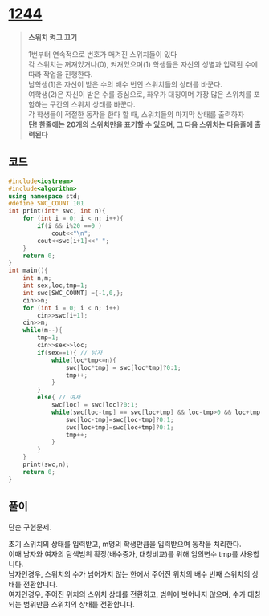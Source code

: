 # [1244](https://www.acmicpc.net/problem/1244)

> __스위치 켜고 끄기__
>
> 1번부터 연속적으로 번호가 매겨진 스위치들이 있다  
> 각 스위치는 꺼져있거나(0), 켜져있으며(1) 학생들은 자신의 성별과 입력된 수에 따라 작업을 진행한다.  
> 남학생(1)은 자신이 받은 수의 배수 번인 스위치들의 상태를 바꾼다.  
> 여학생(2)은 자신이 받은 수를 중심으로, 좌우가 대칭이며 가장 많은 스위치를 포함하는 구간의 스위치 상태를 바꾼다.  
> 각 학생들이 적절한 동작을 한다 할 때, 스위치들의 마지막 상태를 출력하자  
> __단! 한줄에는 20개의 스위치만을 표기할 수 있으며, 그 다음 스위치는 다음줄에 출력된다__

## 코드

```c++
#include<iostream>
#include<algorithm>
using namespace std;
#define SWC_COUNT 101
int print(int* swc, int n){
    for (int i = 0; i < n; i++){
        if(i && i%20 ==0 )
            cout<<"\n";
        cout<<swc[i+1]<<" ";
    }
    return 0;
}
int main(){
    int n,m;
    int sex,loc,tmp=1;
    int swc[SWC_COUNT] ={-1,0,};
    cin>>n;
    for (int i = 0; i < n; i++)
        cin>>swc[i+1];
    cin>>m;
    while(m--){
        tmp=1;
        cin>>sex>>loc;
        if(sex==1){ // 남자
            while(loc*tmp<=n){
                swc[loc*tmp] = swc[loc*tmp]?0:1;
                tmp++;
            }
        }
        else{ // 여자
            swc[loc] = swc[loc]?0:1;
            while(swc[loc-tmp] == swc[loc+tmp] && loc-tmp>0 && loc+tmp <= n){
                swc[loc-tmp]=swc[loc-tmp]?0:1;
                swc[loc+tmp]=swc[loc+tmp]?0:1;
                tmp++;
            }
        }
    }
    print(swc,n);
    return 0;
}
```

## 풀이

단순 구현문제.

초기 스위치의 상태를 입력받고, m명의 학생만큼을 입력받으며 동작을 처리한다.  
이때 남자와 여자의 탐색범위 확장(배수증가, 대칭비교)를 위해 임의변수 tmp를 사용합니다.  
남자인경우, 스위치의 수가 넘어가지 않는 한에서 주어진 위치의 배수 번째 스위치의 상태를 전환합니다.  
여자인경우, 주어진 위치의 스위치 상태를 전환하고, 범위에 벗어나지 않으며, 수가 대칭되는 범위만큼 스위치의 상태를 전환합니다.
